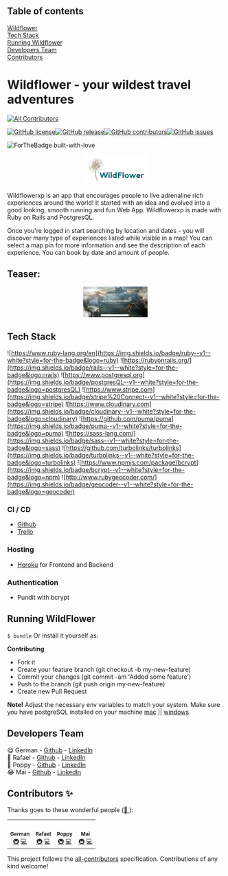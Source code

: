 ## Table of contents

[Wildflower](https://github.com/RafaelFernandez/wildflowerxp)  
[Tech Stack](#tech-stack)  
[Running Wildflower](#running-wildflower)  
[Developers Team](#developers-team)  
[Contributors](#contributors-✨)

# Wildflower - your wildest travel adventures

<!-- ALL-CONTRIBUTORS-BADGE:START - Do not remove or modify this section -->
[![All Contributors](https://img.shields.io/badge/all_contributors-4-orange.svg?style=flat-square)](#contributors-)
<!-- ALL-CONTRIBUTORS-BADGE:END -->

[![GitHub license](https://img.shields.io/github/license/RafaelFernandez/wildflowerxp)](https://github.com/RafaelFernandez/wildflowerxp/blob/develop/LICENSE)[![GitHub release](https://img.shields.io/github/release/RafaelFernandez/wildflowerxp)](https://github.com/RafaelFernandez/wildflowerxp/releases/tag/0.9.0)[![GitHub contributors](https://img.shields.io/github/contributors/RafaelFernandez/wildflowerxp)](https://github.com/RafaelFernandez/wildflowerxp/graphs/contributors)[![GitHub issues](https://img.shields.io/github/issues/RafaelFernandez/wildflowerxp)](https://GitHub.com/RafaelFernandez/wildflowerxp/issues)

<span align="center">![ForTheBadge built-with-love](https://forthebadge.com/images/badges/built-with-love.svg)</span>

<p align="center">
 <img src="./readmeFiles/logo-small.png" alt="wildflowerxp logo" width="150px;" >
</p>

Wildflowerxp is an app that encourages people to live adrenaline rich experiences around the world!
It started with an idea and evolved into a good looking, smooth running and fun Web App.
Wildflowerxp is made with Ruby on Rails and PostgresQL.

Once you're logged in start searching by location and dates - you will discover many type of  experiences listed while visible in a map! You can select a map pin for more information and see the description of each experience. You can book by date and amount of people.

## Teaser:
<p align="center">
 <img src="./readmeFiles/screen1.png" alt="localife logo" width="150px;" >
</p>

## Tech Stack

![https://www.ruby-lang.org/en](https://img.shields.io/badge/ruby--v1--white?style=for-the-badge&logo=ruby)
![https://rubyonrails.org/](https://img.shields.io/badge/rails--v1--white?style=for-the-badge&logo=rails)
![https://www.postgresql.org](https://img.shields.io/badge/postgresQL--v1--white?style=for-the-badge&logo=postgresQL)
![https://www.stripe.com](https://img.shields.io/badge/stripe%20Connect--v1--white?style=for-the-badge&logo=stripe)
![https://www.cloudinary.com](https://img.shields.io/badge/cloudinary--v1--white?style=for-the-badge&logo=cloudinary)
![https://github.com/puma/puma](https://img.shields.io/badge/puma--v1--white?style=for-the-badge&logo=puma)
![https://sass-lang.com/](https://img.shields.io/badge/sass--v1--white?style=for-the-badge&logo=sass)
![https://github.com/turbolinks/turbolinks](https://img.shields.io/badge/turbolinks--v1--white?style=for-the-badge&logo=turbolinks)
![https://www.npmjs.com/package/bcrypt](https://img.shields.io/badge/bcrypt--v1--white?style=for-the-badge&logo=npm)
![http://www.rubygeocoder.com/](https://img.shields.io/badge/geocoder--v1--white?style=for-the-badge&logo=geocoder)


### CI / CD

- [Github](https://github.com/features/actions)
- [Trello](https://trello.com)

### Hosting

- [Heroku](https://heroku.com) for Frontend and Backend

### Authentication

- Pundit with bcrypt

## Running WildFlower

`$ bundle`
Or install it yourself as:

**Contributing**
- Fork it
- Create your feature branch (git checkout -b my-new-feature)
- Commit your changes (git commit -am 'Added some feature')
- Push to the branch (git push origin my-new-feature)
- Create new Pull Request

**Note!**
  Adjust the necessary env variables to match your system. 
  Make sure you have postgreSQL installed on your machine [mac](https://www.postgresql.org/download/macosx/) || [windows](https://www.postgresql.org/download/windows/)  

## Developers Team

😋  German - [Github](https://github.com/geuxor) - [LinkedIn](https://www.linkedin.com/in/german-b)\
🤠  Rafael - [Github](https://github.com/RafaelFernandez) - [LinkedIn](https://www.linkedin.com/in/rafaelfernandezo)\
🥳  Poppy - [Github](https://github.com/PoppyJennings) - [LinkedIn](https://www.linkedin.com/in/poppyjennings)\
😂  Mai - [Github](https://github.com/mai-c-nguyen) - [LinkedIn](https://www.linkedin.com/in/mai-c-nguyen)

## Contributors ✨

Thanks goes to these wonderful people ([💝 ](https://allcontributors.org/docs/en/emoji-key)):

<!-- ALL-CONTRIBUTORS-LIST:START - Do not remove or modify this section -->
<!-- prettier-ignore-start -->
<!-- markdownlint-disable -->
<table>
  <tr>
  <td align="center"><a href="http://www.linkedin.com/in/german-b">
   <img src="https://avatars.githubusercontent.com/u/16254346?v=4" width="100px;" alt=""/><br /><sub><b>German</b></sub></a><br />
   <a href="#infra-gexuor" title="Infrastructure (Hosting, Build-Tools, etc)">🚇</a> 
   <a href="https://github.com/RafaelFernandez/wildflowerxp/commits?author=geuxor" title="Code">💻</a></td>

   <td align="center"><a href="https://www.linkedin.com/in/sebastiangreen13/"><img src="https://avatars.githubusercontent.com/u/4753571?v=4" width="100px;" alt=""/><br /><sub><b>Rafael</b></sub></a><br />
   <a href="#infra-RafaelFernandez" title="Infrastructure (Hosting, Build-Tools, etc)">🚇</a> 
    <a href="https://github.com/RafaelFernandez/wildflowerxp/commits?author=RafaelFernandez" title="Code">💻</a></td>
    
   <td align="center"><a href=""><img src="https://avatars.githubusercontent.com/u/50767684?v=4" width="100px;" alt=""/><br /><sub><b>Poppy</b></sub></a><br /><a href="#infra-PoppyJennings" title="Infrastructure (Hosting, Build-Tools, etc)">🚇</a> <a href="https://github.com/geuxor/localife-frontend/commits?author=PoppyJennings" title="Code">💻</a></td>
   
   <td align="center"><a href=""><img src="https://avatars.githubusercontent.com/u/76709679?v=4" width="100px;" alt=""/><br /><sub><b>Mai</b></sub></a><br /><a href="#infra-" title="Infrastructure (Hosting, Build-Tools, etc)">🚇</a> <a href="https://github.com/RafaelFernandez/wildflowerxp/commits?author=mai-c-nguyen" title="Code">💻</a></td>
  
 </tr>
</table>

<!-- markdownlint-enable -->
<!-- prettier-ignore-end -->
<!-- ALL-CONTRIBUTORS-LIST:END -->

This project follows the [all-contributors](https://github.com/all-contributors/all-contributors) specification. Contributions of any kind welcome!

